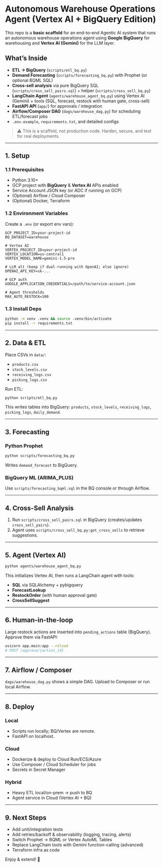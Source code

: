 # Autonomous Warehouse Operations Agent (Vertex AI + BigQuery Edition)

This repo is a **basic scaffold** for an end-to-end Agentic AI system that runs an autonomous warehouse operations agent using **Google BigQuery** for warehousing and **Vertex AI (Gemini)** for the LLM layer.

## What’s Inside

- **ETL → BigQuery** (`scripts/etl_bq.py`)
- **Demand Forecasting** (`scripts/forecasting_bq.py`) with Prophet (or optional BQML SQL)
- **Cross-sell analysis** via pure BigQuery SQL (`scripts/cross_sell_pairs.sql`) + helper (`scripts/cross_sell_bq.py`)
- **LangChain Agent** (`agents/warehouse_agent_bq.py`) using Vertex AI (Gemini) + tools (SQL, forecast, restock with human gate, cross-sell)
- **FastAPI API** (`app/`) for approvals / integration
- **Airflow/Composer DAG** (`dags/warehouse_dag.py`) for scheduling ETL/forecast jobs
- `.env.example`, `requirements.txt`, and detailed configs

> ⚠️ This is a scaffold, not production code. Harden, secure, and test for real deployments.

---

## 1. Setup

### 1.1 Prerequisites
- Python 3.10+
- GCP project with **BigQuery** & **Vertex AI** APIs enabled
- Service Account JSON key (or ADC if running on GCP)
- (Optional) Airflow / Cloud Composer
- (Optional) Docker, Terraform

### 1.2 Environment Variables

Create a `.env` (or export env vars):

```
GCP_PROJECT_ID=your-project-id
BQ_DATASET=warehouse

# Vertex AI
VERTEX_PROJECT_ID=your-project-id
VERTEX_LOCATION=us-central1
VERTEX_MODEL_NAME=gemini-1.5-pro

# LLM alt (keep if dual-running with OpenAI; else ignore)
OPENAI_API_KEY=sk-...

# GCP auth
GOOGLE_APPLICATION_CREDENTIALS=/path/to/service-account.json

# Agent thresholds
MAX_AUTO_RESTOCK=100
```

### 1.3 Install Deps

```bash
python -m venv .venv && source .venv/bin/activate
pip install -r requirements.txt
```

---

## 2. Data & ETL

Place CSVs in `data/`:
- `products.csv`
- `stock_levels.csv`
- `receiving_logs.csv`
- `picking_logs.csv`

Run ETL:
```bash
python scripts/etl_bq.py
```

This writes tables into BigQuery: `products`, `stock_levels`, `receiving_logs`, `picking_logs`, `daily_demand`.

---

## 3. Forecasting

### Python Prophet
```bash
python scripts/forecasting_bq.py
```
Writes `demand_forecast` to BigQuery.

### BigQuery ML (ARIMA_PLUS)
Use `scripts/forecasting_bqml.sql` in the BQ console or through Airflow.

---

## 4. Cross-Sell Analysis

1. Run `scripts/cross_sell_pairs.sql` in BigQuery (creates/updates `cross_sell_pairs`).
2. Agent uses `scripts/cross_sell_bq.py:get_cross_sells` to retrieve suggestions.

---

## 5. Agent (Vertex AI)

```bash
python agents/warehouse_agent_bq.py
```
This initializes Vertex AI, then runs a LangChain agent with tools:

- **SQL** via SQLAlchemy + pybigquery
- **ForecastLookup**
- **RestockOrder** (with human approval gate)
- **CrossSellSuggest**

---

## 6. Human-in-the-loop

Large restock actions are inserted into `pending_actions` table (BigQuery). Approve them via FastAPI:

```bash
uvicorn app.main:app --reload
# POST /approve/{action_id}
```

---

## 7. Airflow / Composer

`dags/warehouse_dag.py` shows a simple DAG. Upload to Composer or run local Airflow.

---

## 8. Deploy

### Local
- Scripts run locally; BQ/Vertex are remote.
- FastAPI on localhost.

### Cloud
- Dockerize & deploy to Cloud Run/ECS/Azure
- Use Composer / Cloud Scheduler for jobs
- Secrets in Secret Manager

### Hybrid
- Heavy ETL local/on-prem → push to BQ
- Agent service in Cloud (Vertex AI + BQ)

---

## 9. Next Steps

- Add unit/integration tests
- Add retries/backoff & observability (logging, tracing, alerts)
- Switch Prophet → BQML or Vertex AutoML Tables
- Replace LangChain tools with Gemini function-calling (advanced)
- Terraform infra as code

Enjoy & extend! 🚀
